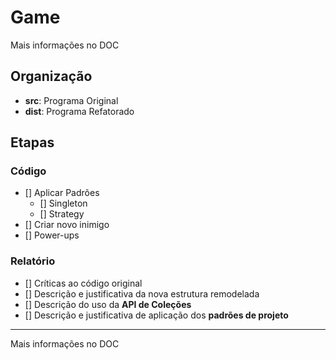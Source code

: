 # Game

Mais informações no DOC

## Organização

* **src**: Programa Original
* **dist**: Programa Refatorado

## Etapas

### Código

- [] Aplicar Padrões
	- [] Singleton
	- [] Strategy
- [] Criar novo inimigo
- [] Power-ups

### Relatório

- [] Críticas ao código original
- [] Descrição e justificativa da nova estrutura remodelada
- [] Descrição do uso da **API de Coleções**
- [] Descrição e justificativa de aplicação dos **padrões de projeto**

___
Mais informações no DOC